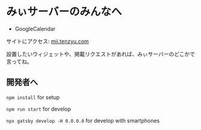 # みぃサーバーのみんなへ

- GoogleCalendar

サイトにアクセス: [mii.tenzyu.com](https://mii.tenzyu.com/)

設置したいウィジェットや、掲載リクエストがあれば、みぃサーバーのどこかで言ってね。

## 開発者へ

`npm install` for setup

`npm run start` for develop

`npx gatsby develop -H 0.0.0.0` for develop with smartphones